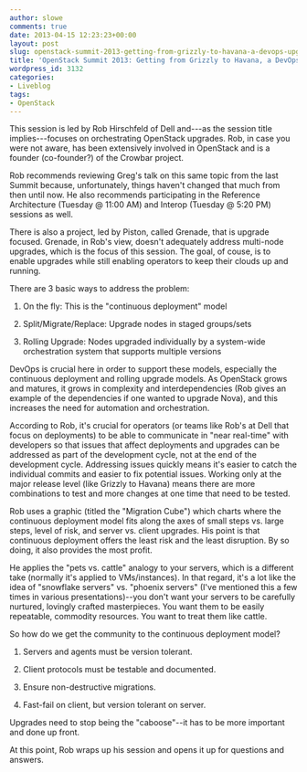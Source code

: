 ```yaml
---
author: slowe
comments: true
date: 2013-04-15 12:23:23+00:00
layout: post
slug: openstack-summit-2013-getting-from-grizzly-to-havana-a-devops-upgrade-pattern
title: 'OpenStack Summit 2013: Getting from Grizzly to Havana, a DevOps Upgrade Pattern'
wordpress_id: 3132
categories:
- Liveblog
tags:
- OpenStack
---
```


This session is led by Rob Hirschfeld of Dell and---as the session title implies---focuses on orchestrating OpenStack upgrades. Rob, in case you were not aware, has been extensively involved in OpenStack and is a founder (co-founder?) of the Crowbar project.

Rob recommends reviewing Greg's talk on this same topic from the last Summit because, unfortunately, things haven't changed that much from then until now. He also recommends participating in the Reference Architecture (Tuesday @ 11:00 AM) and Interop (Tuesday @ 5:20 PM) sessions as well.

There is also a project, led by Piston, called Grenade, that is upgrade focused. Grenade, in Rob's view, doesn't adequately address multi-node upgrades, which is the focus of this session. The goal, of couse, is to enable upgrades while still enabling operators to keep their clouds up and running.

There are 3 basic ways to address the problem:

1. On the fly: This is the "continuous deployment" model

2. Split/Migrate/Replace: Upgrade nodes in staged groups/sets

3. Rolling Upgrade: Nodes upgraded individually by a system-wide orchestration system that supports multiple versions

DevOps is crucial here in order to support these models, especially the continuous deployment and rolling upgrade models. As OpenStack grows and matures, it grows in complexity and interdependencies (Rob gives an example of the dependencies if one wanted to upgrade Nova), and this increases the need for automation and orchestration.

According to Rob, it's crucial for operators (or teams like Rob's at Dell that focus on deployments) to be able to communicate in "near real-time" with developers so that issues that affect deployments and upgrades can be addressed as part of the development cycle, not at the end of the development cycle. Addressing issues quickly means it's easier to catch the individual commits and easier to fix potential issues. Working only at the major release level (like Grizzly to Havana) means there are more combinations to test and more changes at one time that need to be tested.

Rob uses a graphic (titled the "Migration Cube") which charts where the continuous deployment model fits along the axes of small steps vs. large steps, level of risk, and server vs. client upgrades. His point is that continuous deployment offers the least risk and the least disruption. By so doing, it also provides the most profit.

He applies the "pets vs. cattle" analogy to your servers, which is a different take (normally it's applied to VMs/instances). In that regard, it's a lot like the idea of "snowflake servers" vs. "phoenix servers" (I've mentioned this a few times in various presentations)--you don't want your servers to be carefully nurtured, lovingly crafted masterpieces. You want them to be easily repeatable, commodity resources. You want to treat them like cattle.

So how do we get the community to the continuous deployment model?

1. Servers and agents must be version tolerant.

2. Client protocols must be testable and documented.

3. Ensure non-destructive migrations.

4. Fast-fail on client, but version tolerant on server.

Upgrades need to stop being the "caboose"--it has to be more important and done up front.

At this point, Rob wraps up his session and opens it up for questions and answers.
